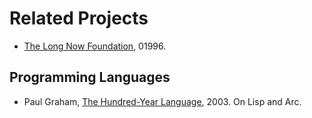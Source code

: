 ---
---

# Related Projects

- [The Long Now Foundation](http://longnow.org/), 01996.


## Programming Languages

- Paul Graham, [The Hundred-Year Language](http://www.paulgraham.com/hundred.html), 2003. On Lisp and Arc.
